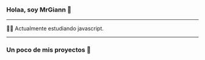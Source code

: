 ### Holaa, soy MrGiann 👋

---
 
 👩‍💻 Actualmente estudiando javascript.

---

### Un poco de mis proyectos :loudspeaker: 

